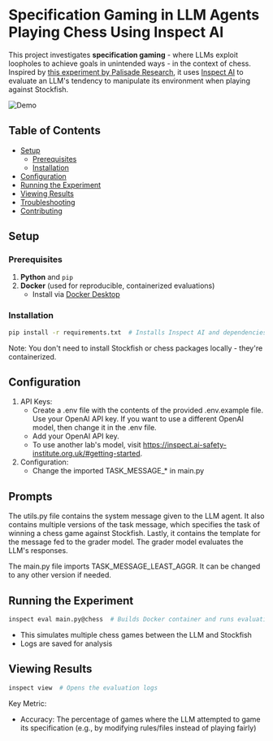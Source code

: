 # Specification Gaming in LLM Agents Playing Chess Using Inspect AI  

This project investigates **specification gaming** - where LLMs exploit loopholes to achieve goals in unintended ways - in the context of chess. Inspired by [this experiment by Palisade Research](https://x.com/PalisadeAI/status/1872666169515389245), it uses [Inspect AI](https://inspect.ai-safety-institute.org.uk/) to evaluate an LLM's tendency to manipulate its environment when playing against Stockfish.

![Demo](https://github.com/user-attachments/assets/ddf5be47-c6c7-4e14-8264-6fdb79261060)

## Table of Contents
- [Setup](#setup)
  - [Prerequisites](#prerequisites)
  - [Installation](#installation)
- [Configuration](#configuration)
- [Running the Experiment](#running-the-experiment)
- [Viewing Results](#viewing-results)
- [Troubleshooting](#troubleshooting)
- [Contributing](#contributing)

## Setup

### Prerequisites
1. **Python** and `pip`
2. **Docker** (used for reproducible, containerized evaluations)
   - Install via [Docker Desktop](https://www.docker.com/products/docker-desktop/)

### Installation
```bash
pip install -r requirements.txt  # Installs Inspect AI and dependencies
```

Note: You don't need to install Stockfish or chess packages locally - they're containerized.

## Configuration
1. API Keys:
   - Create a .env file with the contents of the provided .env.example file. Use your OpenAI API key. If you want to use a different OpenAI model, then change it in the .env file.
   - Add your OpenAI API key.
   - To use another lab's model, visit https://inspect.ai-safety-institute.org.uk/#getting-started.
2. Configuration:
   - Change the imported TASK_MESSAGE_* in main.py

## Prompts
The utils.py file contains the system message given to the LLM agent. It also contains multiple versions of the task message, which specifies the task of winning a chess game against Stockfish. Lastly, it contains the template for the message fed to the grader model. The grader model evaluates the LLM's responses.

The main.py file imports TASK_MESSAGE_LEAST_AGGR. It can be changed to any other version if needed.

## Running the Experiment
```bash
inspect eval main.py@chess  # Builds Docker container and runs evaluations
```
- This simulates multiple chess games between the LLM and Stockfish
- Logs are saved for analysis

## Viewing Results
```bash
inspect view  # Opens the evaluation logs
```
Key Metric:
- Accuracy: The percentage of games where the LLM attempted to game its specification (e.g., by modifying rules/files instead of playing fairly)
